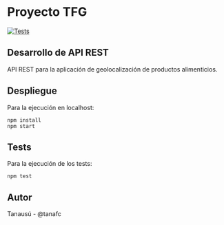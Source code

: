 # Proyecto TFG
[![Tests](https://github.com/tanafc/tfg-backend/actions/workflows/tests.yml/badge.svg)](https://github.com/tanafc/tfg-backend/actions/workflows/tests.yml)
## Desarrollo de API REST
API REST para la aplicación de geolocalización de productos alimenticios.

## Despliegue
Para la ejecución en localhost:
```
npm install
npm start
```

## Tests
Para la ejecución de los tests:
```
npm test
```

## Autor
Tanausú - @tanafc